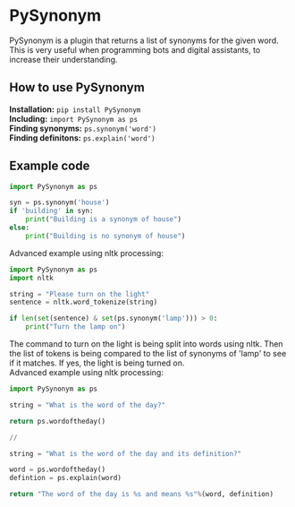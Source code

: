 # PySynonym
PySynonym is a plugin that returns a list of synonyms for the given word. This is very useful when programming bots and digital assistants, to increase their understanding.

## How to use PySynonym <br>
<b>Installation:</b> `pip install PySynonym` <br>
<b>Including:</b> `import PySynonym as ps` <br>
<b>Finding synonyms:</b> `ps.synonym('word')` <br>
<b>Finding definitons:</b> `ps.explain('word')` <br>

## Example code <br>
```python
import PySynonym as ps

syn = ps.synonym('house')
if 'building' in syn:
    print("Building is a synonym of house")
else:
    print("Building is no synonym of house")
```
Advanced example using nltk processing:
```python
import PySynonym as ps
import nltk

string = "Please turn on the light"
sentence = nltk.word_tokenize(string)

if len(set(sentence) & set(ps.synonym('lamp'))) > 0:
    print("Turn the lamp on")

```
The command to turn on the light is being split into words using nltk. Then the list of tokens is being compared to the list of synonyms of 'lamp' to see if it matches. If yes, the light is being turned on.
<br>
Advanced example using nltk processing:
```python
import PySynonym as ps

string = "What is the word of the day?"

return ps.wordoftheday()

//

string = "What is the word of the day and its definition?"

word = ps.wordoftheday()
defintion = ps.explain(word)

return "The word of the day is %s and means %s"%(word, definition)

```